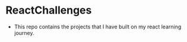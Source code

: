 # ReactChallenges
* This repo contains the projects that I have built on my react learning journey.
